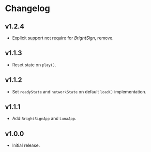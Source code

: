 # Changelog
## v1.2.4
- Explicit support not require for _BrightSign_, remove.

## v1.1.3
- Reset state on `play()`.

## v1.1.2
- Set `readyState` and `networkState` on default `load()` implementation.

## v1.1.1
- Add `BrightSignApp` and `LunaApp`.

## v1.0.0
- Initial release.
